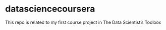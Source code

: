 # datasciencecoursera
This repo is related to my first course project in The Data Scientist’s Toolbox
